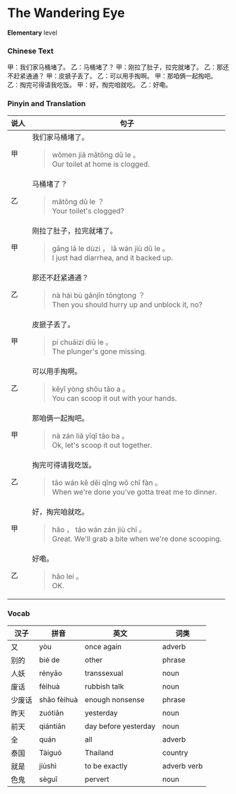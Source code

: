 # The Wandering Eye
**Elementary** level
### Chinese Text
甲：我们家马桶堵了。
乙：马桶堵了？
甲：刚拉了肚子，拉完就堵了。
乙：那还不赶紧通通？
甲：皮搋子丢了。
乙：可以用手掏啊。
甲：那咱俩一起掏吧。
乙：掏完可得请我吃饭。
甲：好，掏完咱就吃。
乙：好嘞。

### Pinyin and Translation
|说人|句子|
|----|----|
|甲|我们家马桶堵了。<blockquote>wǒmen jiā mǎtǒng dǔ le 。<br />Our toilet at home is clogged.</blockquote>|
|乙|马桶堵了？<blockquote>mǎtǒng dǔ le ？<br />Your toilet's clogged?</blockquote>|
|甲|刚拉了肚子，拉完就堵了。<blockquote>gāng lā le dùzi ， lā wán jiù dǔ le 。<br />I just had diarrhea, and it backed up.</blockquote>|
|乙|那还不赶紧通通？<blockquote>nà hái bù gǎnjǐn tōngtong ？<br />Then you should hurry up and unblock it, no?</blockquote>|
|甲|皮搋子丢了。<blockquote>pí chuāizi diū le 。<br />The plunger's gone missing.</blockquote>|
|乙|可以用手掏啊。<blockquote>kěyǐ yòng shǒu tāo a 。<br />You can scoop it out with your hands.</blockquote>|
|甲|那咱俩一起掏吧。<blockquote>nà zán liǎ yīqǐ tāo ba 。<br />Ok, let's scoop it out together.</blockquote>|
|乙|掏完可得请我吃饭。<blockquote>tāo wán kě děi qǐng wǒ chī fàn 。<br />When we're done you've gotta treat me to dinner.</blockquote>|
|甲|好，掏完咱就吃。<blockquote>hǎo ， tāo wán zán jiù chī 。<br />Great. We'll grab a bite when we're done scooping.</blockquote>|
|乙|好嘞。<blockquote>hǎo lei 。<br />OK.</blockquote>|
### Vocab
|汉子|拼音|英文|词类|
|----|----|----|----|
|又|yòu|once again|adverb|
|别的|bié de|other|phrase|
|人妖|rényāo|transsexual|noun|
|废话|fèihuà|rubbish talk|noun|
|少废话|shǎo fèihuà|enough nonsense|phrase|
|昨天|zuótiān|yesterday|noun|
|前天|qiántiān|day before yesterday|noun|
|全|quán|all|adverb|
|泰国|Tàiguó|Thailand|country|
|就是|jiùshì|to be exactly|adverb verb|
|色鬼|sèguǐ|pervert|noun|